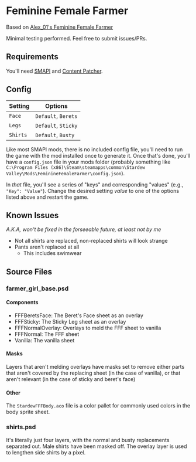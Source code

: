 # Feminine Female Farmer

Based on [Alex_01's Feminine Female Farmer](https://www.nexusmods.com/stardewvalley/mods/407)

Minimal testing performed. Feel free to submit issues/PRs.

## Requirements

You'll need [SMAPI](https://www.nexusmods.com/stardewvalley/mods/2400) and [Content Patcher](https://www.nexusmods.com/stardewvalley/mods/1915).

## Config

Setting | Options
--- | ---
`Face` | `Default`, `Berets`
`Legs` | `Default`, `Sticky`
`Shirts` | `Default`, `Busty`

Like most SMAPI mods, there is no included config file, you'll need to run the game with the mod installed once to generate it. Once that's done, you'll have a `config.json` file in your mods folder (probably something like `C:\Program Files (x86)\Steam\steamapps\common\Stardew Valley\Mods\FeminineFemaleFarmer\config.json`). 

In _that_ file, you'll see a series of "keys" and corresponding "values" (e.g., `"Key": "Value"`). Change the desired setting _value_ to one of the options listed above and restart the game.

## Known Issues

_A.K.A, won't be fixed in the forseeable future, at least not by me_

- Not all shirts are replaced, non-replaced shirts will look strange
- Pants aren't replaced at all
  - This includes swimwear

## Source Files

### farmer_girl_base.psd

#### Components

- FFFBeretsFace: The Beret's Face sheet as an overlay
- FFFSticky: The Sticky Leg sheet as an overlay
- FFFNormalOverlay: Overlays to meld the FFF sheet to vanilla
- FFFNormal: The FFF sheet
- Vanilla: The vanilla sheet

#### Masks

Layers that aren't melding overlays have masks set to remove either parts that aren't covered by the replacing sheet (in the case of vanilla), or that aren't relevant (in the case of sticky and beret's face)

#### Other

The `StardewFFFBody.aco` file is a color pallet for commonly used colors in the body sprite sheet.

### shirts.psd

It's literally just four layers, with the normal and busty replacements separated out. Male shirts have been masked off. The overlay layer is used to lengthen side shirts by a pixel.
